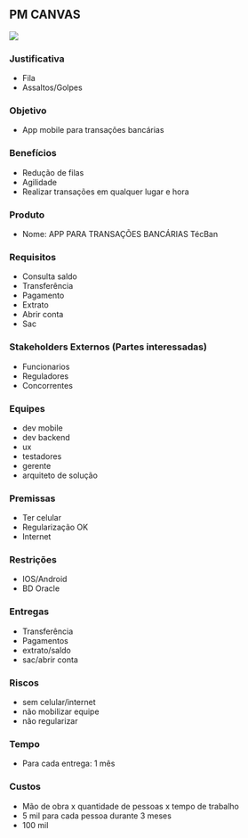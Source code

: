 <h2> PM CANVAS </h2> 

<img src="https://user-images.githubusercontent.com/97535906/222906136-b6ddce67-7356-4384-a9c3-209030955839.jpg">


<h3> Justificativa </h3>
<ul>
  <li>Fila</li>
  <li>Assaltos/Golpes</li>
</ul> 


<h3> Objetivo </h3>
<ul>
  <li>App mobile para transações bancárias</li>  
</ul>

<h3>Benefícios</h3>
<ul>
  <li>Redução de filas</li>
  <li>Agilidade</li>
  <li>Realizar transações em qualquer lugar e hora</li>
</ul>

<h3>Produto</h3>
<ul>
  <li>Nome: APP PARA TRANSAÇÕES BANCÁRIAS TécBan
</li>
</ul>

<h3>Requisitos</h3>
<ul>
  <li> Consulta saldo</li>
  <li> Transferência</li>
  <li> Pagamento</li>
  <li> Extrato</li>
  <li> Abrir conta</li>
  <li> Sac</li>
</ul>

<h3>Stakeholders Externos (Partes interessadas)</h3>
<ul>
  <li>Funcionarios</li>
  <li>Reguladores</li>
  <li>Concorrentes</li>
</ul>

<h3>Equipes</h3>
<ul>
  <li>dev mobile</li>
  <li>dev backend</li>
  <li>ux</li>
  <li>testadores</li>
  <li>gerente</li>
  <li>arquiteto de solução</li>
</ul>

<h3>Premissas</h3>
<ul>
  <li>Ter celular</li>
  <li>Regularização OK</li>
  <li>Internet</li>
</ul>

<h3>Restrições</h3>
<ul>
  <li>IOS/Android</li>
  <li>BD Oracle</li>
</ul>

<h3>Entregas</h3>
<ul>
  <li>Transferência</li>
  <li>Pagamentos</li>
  <li>extrato/saldo</li>
  <li>sac/abrir conta</li>
</ul>

<h3>Riscos</h3>
<ul>
  <li>sem celular/internet</li>
  <li>não mobilizar equipe</li>
  <li>não regularizar</li>
</ul>

<h3>Tempo</h3>
<ul>
  <li>Para cada entrega: 1 mês</li>
</ul>

<h3>Custos</h3>
<ul>
  <li>Mão de obra x quantidade de pessoas x tempo de trabalho</li>
  <li>5 mil para cada pessoa durante 3 meses</li>
  <li>100 mil</li>
</ul>
















